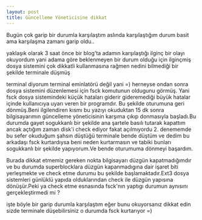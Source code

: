```yaml
---
layout: post
title: Güncelleme Yöneticisine dikkat
---
```


Bugün çok garip bir durumla karşılaştım aslında karşılaştığım durum basit ama karşılaşma zamanı garip oldu..

yaklaşık olarak 3 saat önce bir blog'ta adamın karşılaştığı ilginç bir olayı okuyordum yani adama göre beklenmeyen
bir durum olduğu için ilginçmiş dosya sistemini çok dikkatli kullanmasına rağmen nedini bilmediği bir şekilde terminale düşmüş

terminal diyorum terminal eminlatörü değil yani =) herneyse ondan sonra dosya sistemini düzenlemesi için fsck komutunun oldugunu görmüş.
Yani fsck dosya sistemindeki küçük hataları giderir gideremediği büyük hatalar içinde kullanıcıya uyarı veren bir programdır.
Bu şekilde oturumuna geri dönmüş.Beni ilgilendiren kısmı bu yazıyı okuduktan 15 dk sonra bilgisayarımın güncelleme yöneticisinin karşıma çıkıp
donmasıyla başladı.Bu durumda gayet sogukkanlı bir şekilde ana şartele basılı tutarak kapattım ancak açtığım zaman disk'i check ediyor fakat açılmıyordu
2. denememde bu sefer okuduğum şahsın düştüğü terminale bende düştüm ve dedim bu arkadaşı fsck kurtardıysa beni neden kurtarmasın ve tabiki bunları sogukkanlı
bir şekilde yapıyorum.Ve bende oturumuma dönmeyi başardım.

Burada dikkat etmemiz gereken nokta bilgisayarı düzgün kapatmadığımdır ve bu durumda superblocklara düzgün kapanmadıgına dair işaret biti yerleşmekte ve
check etme durumu bu şekilde başlamaktadır.Ext3 dosya sistemleri günlüklü yapıda olduklarından check ile düzgün yapısına dönüşür.Peki ya check etme esnasında fsck'nın yaptıgı
durumun aynısını gerçekleştirmedi mi ? 

işte böyle bir garip durumla karşılaştım eğer bunu okuyorsanız dikkat edin sizde terminale düşebilirsiniz o durumda
fsck kurtarıyor =)